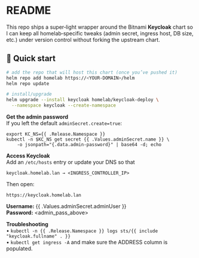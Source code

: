 # README

This repo ships a super‑light wrapper around the Bitnami **Keycloak** chart so
I can keep all homelab‑specific tweaks (admin secret, ingress host, DB size,
etc.) under version control without forking the upstream chart.

## 🔧 Quick start

```bash
# add the repo that will host this chart (once you’ve pushed it)
helm repo add homelab https://<YOUR-DOMAIN>/helm
helm repo update

# install/upgrade
helm upgrade --install keycloak homelab/keycloak-deploy \
  --namespace keycloak --create-namespace
```

**Get the admin password** <br>
If you left the default `adminSecret.create=true`:

    export KC_NS={{ .Release.Namespace }}
    kubectl -n $KC_NS get secret {{ .Values.adminSecret.name }} \
        -o jsonpath="{.data.admin-password}" | base64 -d; echo

**Access Keycloak** <br>
Add an `/etc/hosts` entry or update your DNS so that

    keycloak.homelab.lan → <INGRESS_CONTROLLER_IP>

Then open: <br>

    https://keycloak.homelab.lan

**Username:** {{ .Values.adminSecret.adminUser }} <br>
**Password:** <admin_pass_above>

**Troubleshooting** <br>
• `kubectl -n {{ .Release.Namespace }} logs sts/{{ include "keycloak.fullname" . }}` <br>
• `kubectl get ingress -A` and make sure the ADDRESS column is populated.

